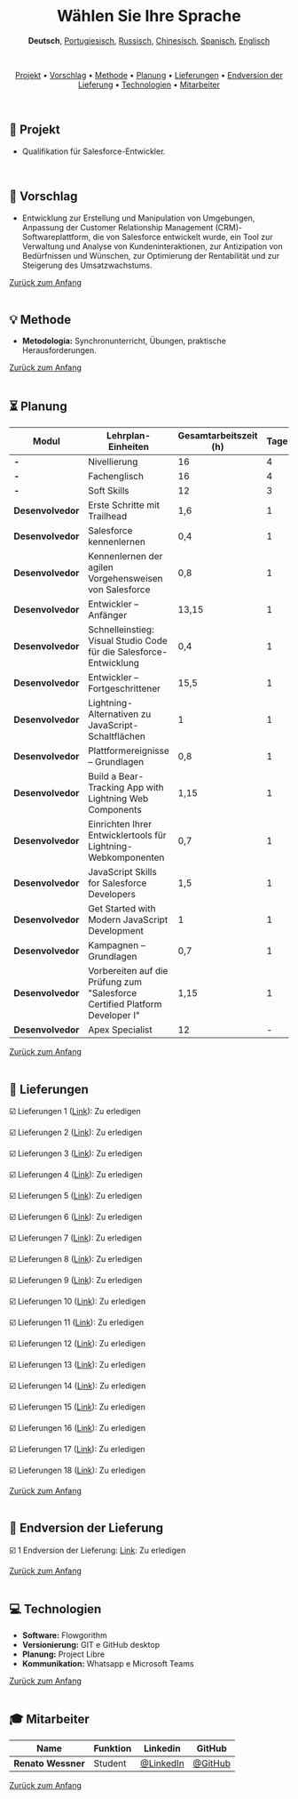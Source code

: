 <br>

<h1 align="center">
    <a id="wahlen-sie-ihre-sprache">Wählen Sie Ihre Sprache</a>
</h1>
<p align="center">
    <strong>Deutsch</strong>, 
    <a href="https://github.com/renato-wessmer/FAT/blob/main/salesforce_developer/README.md">Portugiesisch</a>, 
    <a href="https://github.com/renato-wessmer/FAT/blob/main/salesforce_developer/README_Russian.md">Russisch</a>, 
    <a href="https://github.com/renato-wessmer/FAT/blob/main/salesforce_developer/README_Chinese.md">Chinesisch</a>, 
    <a href="https://github.com/renato-wessmer/FAT/blob/main/salesforce_developer/README_Spanish.md">Spanisch</a>, 
    <a href="https://github.com/renato-wessmer/FAT/blob/main/salesforce_developer/README_English.md">Englisch</a>
</p>

<br>

<p align="center">
  <a href ="#rocket-projekt">Projekt</a>  •
  <a href ="#dart-vorschlag">Vorschlag</a>  •
  <a href ="#bulb-methode">Methode</a>  •
  <a href ="#hourglass_flowing_sand-planung">Planung</a>  •
  <a href ="#calendar-lieferungen">Lieferungen</a>  •
  <a href ="#camera_flash-endversion-der-lieferung">Endversion der Lieferung</a>  •
  <a href ="#computer-technologien">Technologien</a>  •
  <a href ="#mortar_board-mitarbeiter">Mitarbeiter</a>
</p>

<br>

## :rocket: Projekt

* Qualifikation für Salesforce-Entwickler.
<br>

## :dart: Vorschlag

* Entwicklung zur Erstellung und Manipulation von Umgebungen, Anpassung der Customer Relationship Management (CRM)-Softwareplattform, die von Salesforce entwickelt wurde, ein Tool zur Verwaltung und Analyse von Kundeninteraktionen, zur Antizipation von Bedürfnissen und Wünschen, zur Optimierung der Rentabilität und zur Steigerung des Umsatzwachstums.

<a href="#wahlen-sie-ihre-sprache">Zurück zum Anfang</a>  
<br> 


## :bulb: Methode

* **Metodologia:** Synchronunterricht, Übungen, praktische Herausforderungen.

<a href="#wahlen-sie-ihre-sprache">Zurück zum Anfang</a>  
<br>

## :hourglass_flowing_sand: Planung
      
|Modul|Lehrplan-Einheiten|Gesamtarbeitszeit (h)|Tage|Anfang|Ende|
|--------|--------|--------|--------|--------|--------|
|**-**|Nivellierung|16|4|13/07/2024|03/08/2024|
|**-**|Fachenglisch|16|4|20/07/2024|19/10/2024|
|**-**|Soft Skills|12|3|27/07/2024|26/10/2024|
|**Desenvolvedor**|Erste Schritte mit Trailhead|1,6|1|03/08/2024|03/08/2024|
|**Desenvolvedor**|Salesforce kennenlernen|0,4|1|03/08/2024|03/08/2024|
|**Desenvolvedor**|Kennenlernen der agilen Vorgehensweisen von Salesforce|0,8|1|03/08/2024|03/08/2024|
|**Desenvolvedor**|Entwickler – Anfänger|13,15|1|10/08/2024|10/08/2024|
|**Desenvolvedor**|Schnelleinstieg: Visual Studio Code für die Salesforce-Entwicklung|0,4|1|--/--/2024|--/--/2024|
|**Desenvolvedor**|Entwickler – Fortgeschrittener|15,5|1|--/--/2024|--/--/2024|
|**Desenvolvedor**|Lightning-Alternativen zu JavaScript-Schaltflächen|1|1|--/--/2024|--/--/2024|
|**Desenvolvedor**|Plattformereignisse – Grundlagen|0,8|1|--/--/2024|--/--/2024|
|**Desenvolvedor**|Build a Bear-Tracking App with Lightning Web Components|1,15|1|--/--/2024|--/--/2024|
|**Desenvolvedor**|Einrichten Ihrer Entwicklertools für Lightning-Webkomponenten|0,7|1|--/--/2024|--/--/2024|
|**Desenvolvedor**|JavaScript Skills for Salesforce Developers|1,5|1|--/--/2024|--/--/2024|
|**Desenvolvedor**|Get Started with Modern JavaScript Development|1|1|--/--/2024|--/--/2024|
|**Desenvolvedor**|Kampagnen – Grundlagen|0,7|1|--/--/2024|--/--/2024|
|**Desenvolvedor**|Vorbereiten auf die Prüfung zum "Salesforce Certified Platform Developer I"|1,15|1|--/--/2024|--/--/2024|
|**Desenvolvedor**|Apex Specialist|12|-|--/--/2024|--/--/2024|

<a href="#wahlen-sie-ihre-sprache">Zurück zum Anfang</a>  
<br>

## :calendar: Lieferungen 

☑️ Lieferungen 1 ([Link](https://github.com/renato-wessmer/FAT/tree/main/salesforce_developer/bases/knowledge_leveling)): Zu erledigen <!-- Abgeschlossen : heavy_check_mark-->

☑️ Lieferungen 2 ([Link](https://github.com/renato-wessmer/FAT/tree/main/salesforce_developer/bases/instrumental_english)): Zu erledigen <!-- Abgeschlossen : heavy_check_mark-->

☑️ Lieferungen 3 ([Link](https://github.com/renato-wessmer/FAT/tree/main/salesforce_developer/bases/soft_skills)): Zu erledigen <!-- Abgeschlossen : heavy_check_mark-->

☑️ Lieferungen 4 ([Link](https://github.com/renato-wessmer/FAT/tree/main/salesforce_developer/salesforce_developer_trails/get_started_with_trailhead)): Zu erledigen <!-- Abgeschlossen : heavy_check_mark-->

☑️ Lieferungen 5 ([Link](https://github.com/renato-wessmer/FAT/tree/main/salesforce_developer/salesforce_developer_trails/get_to_know_salesforce)): Zu erledigen <!-- Abgeschlossen : heavy_check_mark-->

☑️ Lieferungen 6 ([Link](https://github.com/renato-wessmer/FAT/tree/main/salesforce_developer/salesforce_developer_trails/learn_salesforce_agile_practices)): Zu erledigen <!-- Abgeschlossen : heavy_check_mark-->

☑️ Lieferungen 7 ([Link](https://github.com/renato-wessmer/FAT/tree/main/salesforce_developer/salesforce_developer_trails/platform_developer_beginner)): Zu erledigen <!-- Abgeschlossen : heavy_check_mark-->

☑️ Lieferungen 8 ([Link](https://github.com/renato-wessmer/FAT/tree/main/salesforce_developer/salesforce_developer_trails/quick_start_visual_studio_code_for_salesforce_development)): Zu erledigen <!-- Abgeschlossen : heavy_check_mark-->

☑️ Lieferungen 9 ([Link](https://github.com/renato-wessmer/FAT/tree/main/salesforce_developer/salesforce_developer_trails/developer_intermediate)): Zu erledigen <!-- Abgeschlossen : heavy_check_mark-->

☑️ Lieferungen 10 ([Link](https://github.com/renato-wessmer/FAT/tree/main/salesforce_developer/salesforce_developer_trails/lightning_alternatives_to_javascript_buttons)): Zu erledigen <!-- Abgeschlossen : heavy_check_mark-->

☑️ Lieferungen 11 ([Link](https://github.com/renato-wessmer/FAT/tree/main/salesforce_developer/salesforce_developer_trails/platform_events_basics)): Zu erledigen <!-- Abgeschlossen : heavy_check_mark-->

☑️ Lieferungen 12 ([Link](https://github.com/renato-wessmer/FAT/tree/main/salesforce_developer/salesforce_developer_trails/build_a_bear_tracking_app_with_lightning_web_components)): Zu erledigen <!-- Abgeschlossen : heavy_check_mark-->

☑️ Lieferungen 13 ([Link](https://github.com/renato-wessmer/FAT/tree/main/salesforce_developer/salesforce_developer_trails/set_up_your_lightning_web_components_developer_tools)): Zu erledigen <!-- Abgeschlossen : heavy_check_mark-->

☑️ Lieferungen 14 ([Link](https://github.com/renato-wessmer/FAT/tree/main/salesforce_developer/salesforce_developer_trails/javascript_skills_for_salesforce_developers)): Zu erledigen <!-- Abgeschlossen : heavy_check_mark-->

☑️ Lieferungen 15 ([Link](https://github.com/renato-wessmer/FAT/tree/main/salesforce_developer/salesforce_developer_trails/get_started_with_modern_javascript_development)): Zu erledigen <!-- Abgeschlossen : heavy_check_mark-->

☑️ Lieferungen 16 ([Link](https://github.com/renato-wessmer/FAT/tree/main/salesforce_developer/salesforce_developer_trails/campaign_basics)): Zu erledigen <!-- Abgeschlossen : heavy_check_mark-->

☑️ Lieferungen 17 ([Link](https://github.com/renato-wessmer/FAT/tree/main/salesforce_developer/salesforce_developer_trails/study_for_the_platform_developer_i_exam)): Zu erledigen <!-- Abgeschlossen : heavy_check_mark-->

☑️ Lieferungen 18 ([Link](https://github.com/renato-wessmer/FAT/tree/main/salesforce_developer/salesforce_developer_trails/apex_specialist)): Zu erledigen <!-- Abgeschlossen : heavy_check_mark-->

<a href="#wahlen-sie-ihre-sprache">Zurück zum Anfang</a>  
<br>

## :camera_flash: Endversion der Lieferung

☑️ 1 Endversion der Lieferung: [Link](https://): Zu erledigen <!-- Abgeschlossen : heavy_check_mark-->

<a href="#wahlen-sie-ihre-sprache">Zurück zum Anfang</a>  
<br>

## :computer: Technologien

* **Software:** Flowgorithm
* **Versionierung:** GIT e GitHub desktop        
* **Planung:** Project Libre
* **Kommunikation:** Whatsapp e Microsoft Teams

<a href="#wahlen-sie-ihre-sprache">Zurück zum Anfang</a>  
<br>    
      
## :mortar_board: Mitarbeiter

|Name|Funktion|Linkedin|GitHub|
| -------- |-------- |-------- |-------- |
|**Renato Wessner**|Student| [@LinkedIn](https://www.linkedin.com/in/renato-wessmer-dev-gpti/)|[@GitHub](https://github.com/renato-wessmer)|

<a href="#wahlen-sie-ihre-sprache">Zurück zum Anfang</a>  
<br>

 